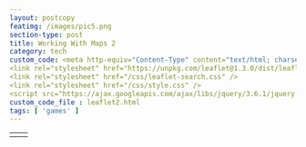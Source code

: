 ```yaml
---
layout: postcopy
featimg: /images/pic5.png
section-type: post
title: Working With Maps 2
category: tech
custom_code: <meta http-equiv="Content-Type" content="text/html; charset=utf-8" /> 
<link rel="stylesheet" href="https://unpkg.com/leaflet@1.3.0/dist/leaflet.css" />
<link rel="stylesheet" href="/css/leaflet-search.css" />
<link rel="stylesheet" href="/css/style.css" />
<script src="https://ajax.googleapis.com/ajax/libs/jquery/3.6.1/jquery.min.js"></script>
custom_code_file : leaflet2.html
tags: [ 'games' ]
---
```

<table style="width:100%">
<tr>
<td><div id="findbox"></div>
<div id="map"></div></td>
<td id="info"></td>
</tr>
</table>
<div style="display:none" id="list"></div>
<div id="list2"></div>
<script src="https://unpkg.com/leaflet@1.3.0/dist/leaflet.js"></script>
<script src="/js/leaflet-search.js"></script>
<script src="/js/us-states.js"></script>
<script>
//sample data values define in us-states.js
function stateinfo2(element, id) {
let country = arr35a.find(el => el.id === id);
const info = document.getElementById("info");
const info33 = 'Name';
info.innerHTML = info33;
const para = document.createElement("div");
para.setAttribute("id", "info1");
para.setAttribute("class", "header");
const para2 = document.createElement("div");
para2.setAttribute("id", "info2");
para2.setAttribute("class", "header");
const para3 = document.createElement("div");
para3.setAttribute("id", "info3");
para3.setAttribute("class", "header");
para.innerHTML = id;
para2.innerHTML = id;
para3.innerHTML = id;
info.appendChild(para);
info.appendChild(para2);
info.appendChild(para3);
$.getJSON('https://members-api.parliament.uk/api/Location/Constituency/'+id, function(emp) {
$('#info1').html('<p>Constituency Name: ' + emp.value.name + '</p>');
$('#info1').append('<p>MP Name : ' + emp.value.currentRepresentation.member.value.nameFullTitle + '</p>');
$('#info1').append('<img src="' + emp.value.currentRepresentation.member.value.thumbnailUrl + '" alt="' + emp.value.currentRepresentation.member.value.nameFullTitle + '" width="100">');
$('#info1').append('<p>Party: '
+ emp.value.currentRepresentation.member.value.latestParty.name
+ '</p>');
});
$.getJSON('https://members-api.parliament.uk/api/Location/Constituency/'+id+'/Synopsis', function(emp1) {
$('#info2').html('<p>Member Info: ' + emp1.value + '</p>');
});
$.getJSON('https://members-api.parliament.uk/api/Location/Constituency/'+id+'/ElectionResults', function(emp3) {
var dude5 = emp3.value;
$('#info3').html('<p>Electorate Info: ' + dude5[0].electorate + '</p>');
$('#info3').append('<p>Majority : ' + dude5[0].majority + '</p>');
$('#info3').append('<p>Turnout : ' + dude5[0].turnout + '</p>');
});
};
var map = new L.Map('map', {zoom: 5, center: new L.latLng([55, -2]) });
map.addLayer(new L.TileLayer('https://{s}.tile.openstreetmap.org/{z}/{x}/{y}.png'));//base layer
var dude77 = [];
var dude78 = [];
var arr34a = [];
var arr35a = [];
let a33 = -1;
let a35 = -1;
var uktownstate = {type:String("FeatureCollection"),features:[dude77]};
var data = statesData;
var data2 = uktownstate;
let text1 = "";
let text2 = "";
document.getElementById("list2").innerHTML = text2;
myfruit = {};
let xx = 0;
function getStreams() {
//let httpRequest;
let url = [0, 20, 40, 60, 80, 100, 120, 140, 160, 180, 200, 220, 240, 260, 280, 300, 320, 340, 360, 380, 400, 420, 440, 460, 480, 500, 520, 540, 560, 580, 600, 620, 640];
function makeRequest() {
url.forEach(async function(e) {
let httpRequest = new XMLHttpRequest();
if (!httpRequest) {
alert("can not create http instance!");
return false;
}
httpRequest.onreadystatechange = streams;
httpRequest.open('GET', 'https://members-api.parliament.uk/api/Location/Constituency/Search?skip='+e+'&take=20');
httpRequest.send();
});
}
function streams() {
if (this.readyState === this.DONE) {
let data = JSON.parse(this.response);
let e = 0;
const f = e++;
var data2 = data.items;
var data55 = data2.value;
let a = -1;
document.getElementById("list2").innerHTML = text2;
data2.forEach((data2, index) => {
if(data2.value.currentRepresentation == undefined){var data66 = 'Undefined'}else{var data66 = data2.value.currentRepresentation.member.value.latestParty.name};
if(data66 == 'Undefined'){var color = '#86848A'};
if(data66 == 'Labour'){var color = '#Ff0000'};
if(data66 == 'Scottish National Party'){var color = '#Fff800'};
if(data66 == 'Conservative'){var color = '#0038FF'};
if(data66 == 'Democratic Unionist Party'){var color = '#50A9D4'};
if(data66 == 'Plaid Cymru'){var color = '#EF00FF'};
if(data66 == 'Liberal Democrat'){var color = '#67A81B'};
if(data66 == 'Sinn Féin'){var color = '#6900FF'};
if(data66 == 'Independent'){var color = '#FFFFFF'};
if(data66 == 'Social Democratic & Labour Party'){var color = '#FF9E00'};
if(data66 == 'Alba Party'){var color = '#56A1A4'};
if(data66 == 'Green Party'){var color = '#38FF00'};
if(data66 == 'Labour (Co-op)'){var color = '#F7005A'};
if(data66 == 'Speaker'){var color = '#000000'};
if(data66 == 'Alliance'){var color = '#00FDFF'};
let httpRequest1 = new XMLHttpRequest();
httpRequest1.onreadystatechange = function(){
if(this.readyState == 4 && this.status == 200){
var str2 = this.responseText;
const after_ = str2.split('coordinates')[1];
const after66_ = str2.split('type')[1];
const after66a_ = after66_.substring(5);
const after1_ = after_.substring(3);
const before_ = after1_.split('}')[0];
const before66a_ = after66a_.split(',')[0];
const before66b_ = before66a_.replace('"', '');
const before66c_ = before66b_.split('n')[0]+'n';
++a;
++a35; 
console.log(data2.value.id +' - '+data66+' - '+data2.value.name+' - '+color+' - '+before66c_+' - '+before_);
arr35a[a35] = {type:String("Feature"),id:parseInt(data2.value.id),properties:{name:String(data2.value.name),color:String(color),party:String(data66)},geometry:{type:String(before66c_),coordinates:JSON.parse(before_)}};
if (a35 == 649){
var featuresLayer = new L.GeoJSON(arr35a, {
style: function(feature) {
return {color: feature.properties.color };
},
onEachFeature: function(feature, marker,) {
marker.bindPopup('<h4 style="color:black">'+ feature.properties.name +'<br /><button onclick="stateinfo2(this, \''+ feature.id +'\')">'+''+'Click Here For more info</button></h4>');
}
});
map.addLayer(featuresLayer);
var searchControl = new L.Control.Search({
container: 'findbox',
layer: featuresLayer,
propertyName: 'name',
marker: false,
moveToLocation: function(latlng, title, map) {
//map.fitBounds( latlng.layer.getBounds() );
var zoom = map.getBoundsZoom(latlng.layer.getBounds());
map.setView(latlng, zoom); // access the zoom
}
});
searchControl.on('search:locationfound', function(e) {
//console.log('search:locationfound', );
//map.removeLayer(this._markerSearch)
e.layer.setStyle({fillColor: '#3f0', color: '#0f0'});
if(e.layer._popup)
e.layer.openPopup();
}).on('search:collapsed', function(e) {
featuresLayer.eachLayer(function(layer) {//restore feature color
featuresLayer.resetStyle(layer);
});
});
map.addControl(searchControl);//inizialize search control
}
};
};
httpRequest1.open('GET', 'https://members-api.parliament.uk/api/Location/Constituency/'+data2.value.id+'/Geometry');
httpRequest1.send();
text1 += data2.value.id+" - "+data2.value.name+" - "+data66+"<br>";
});
}
}
makeRequest();
}
document.getElementById("list").innerHTML = text1;
const fruits2 = data2.features;
</script>
